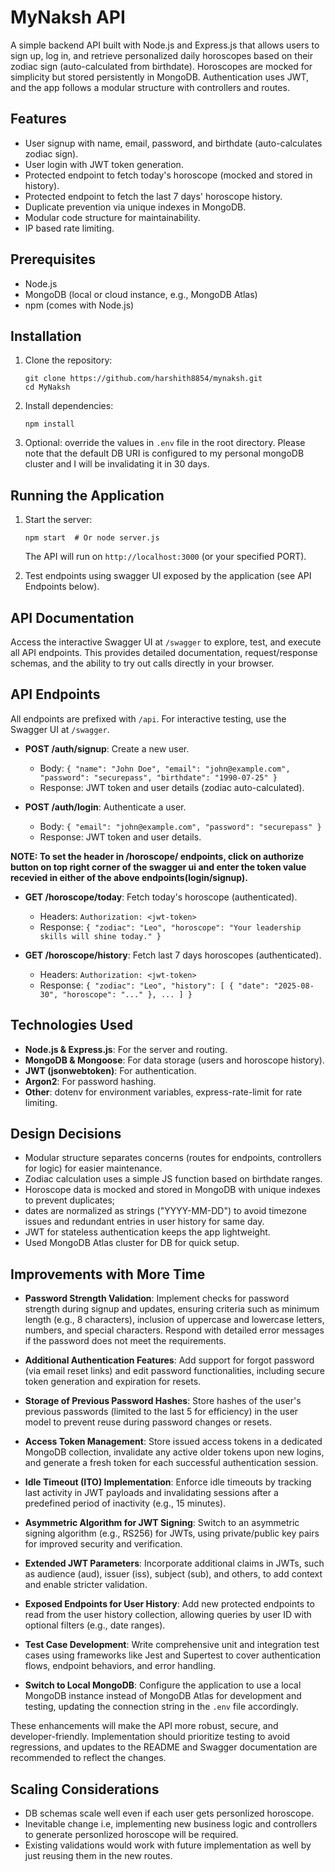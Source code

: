 # MyNaksh API

A simple backend API built with Node.js and Express.js that allows users to sign up, log in, and retrieve personalized daily horoscopes based on their zodiac sign (auto-calculated from birthdate). Horoscopes are mocked for simplicity but stored persistently in MongoDB. Authentication uses JWT, and the app follows a modular structure with controllers and routes.


## Features
- User signup with name, email, password, and birthdate (auto-calculates zodiac sign).
- User login with JWT token generation.
- Protected endpoint to fetch today's horoscope (mocked and stored in history).
- Protected endpoint to fetch the last 7 days' horoscope history.
- Duplicate prevention via unique indexes in MongoDB.
- Modular code structure for maintainability.
- IP based rate limiting.

## Prerequisites
- Node.js
- MongoDB (local or cloud instance, e.g., MongoDB Atlas)
- npm (comes with Node.js)

## Installation
1. Clone the repository:
   ```
   git clone https://github.com/harshith8854/mynaksh.git
   cd MyNaksh
   ```

2. Install dependencies:
   ```
   npm install
   ```

3. Optional: override the values in `.env` file in the root directory. Please note that the default DB URI is configured to my personal mongoDB cluster and I will be invalidating it in 30 days. 

## Running the Application
1. Start the server:
   ```
   npm start  # Or node server.js
   ```
   The API will run on `http://localhost:3000` (or your specified PORT).

2. Test endpoints using swagger UI exposed by the application (see API Endpoints below).

## API Documentation
Access the interactive Swagger UI at `/swagger` to explore, test, and execute all API endpoints. This provides detailed documentation, request/response schemas, and the ability to try out calls directly in your browser.

## API Endpoints
All endpoints are prefixed with `/api`. For interactive testing, use the Swagger UI at `/swagger`.

- **POST /auth/signup**: Create a new user.
  - Body: `{ "name": "John Doe", "email": "john@example.com", "password": "securepass", "birthdate": "1990-07-25" }`
  - Response: JWT token and user details (zodiac auto-calculated).

- **POST /auth/login**: Authenticate a user.
  - Body: `{ "email": "john@example.com", "password": "securepass" }`
  - Response: JWT token and user details.

**NOTE: To set the header in /horoscope/ endpoints, click on authorize button on top right corner of the swagger ui and enter the token value recevied in either of the above endpoints(login/signup).**

- **GET /horoscope/today**: Fetch today's horoscope (authenticated).
  - Headers: `Authorization: <jwt-token>`
  - Response: `{ "zodiac": "Leo", "horoscope": "Your leadership skills will shine today." }`

- **GET /horoscope/history**: Fetch last 7 days horoscopes (authenticated).
  - Headers: `Authorization: <jwt-token>`
  - Response: `{ "zodiac": "Leo", "history": [ { "date": "2025-08-30", "horoscope": "..." }, ... ] }`

## Technologies Used
- **Node.js & Express.js**: For the server and routing.
- **MongoDB & Mongoose**: For data storage (users and horoscope history).
- **JWT (jsonwebtoken)**: For authentication.
- **Argon2**: For password hashing.
- **Other**: dotenv for environment variables, express-rate-limit for rate limiting.

## Design Decisions
- Modular structure separates concerns (routes for endpoints, controllers for logic) for easier maintenance.
- Zodiac calculation uses a simple JS function based on birthdate ranges.
- Horoscope data is mocked and stored in MongoDB with unique indexes to prevent duplicates;
- dates are normalized as strings ("YYYY-MM-DD") to avoid timezone issues and redundant entries in user history for same day.
- JWT for stateless authentication keeps the app lightweight.
- Used MongoDB Atlas cluster for DB for quick setup.

## Improvements with More Time

- **Password Strength Validation**: Implement checks for password strength during signup and updates, ensuring criteria such as minimum length (e.g., 8 characters), inclusion of uppercase and lowercase letters, numbers, and special characters. Respond with detailed error messages if the password does not meet the requirements.

- **Additional Authentication Features**: Add support for forgot password (via email reset links) and edit password functionalities, including secure token generation and expiration for resets.

- **Storage of Previous Password Hashes**: Store hashes of the user's previous passwords (limited to the last 5 for efficiency) in the user model to prevent reuse during password changes or resets.

- **Access Token Management**: Store issued access tokens in a dedicated MongoDB collection, invalidate any active older tokens upon new logins, and generate a fresh token for each successful authentication session.

- **Idle Timeout (ITO) Implementation**: Enforce idle timeouts by tracking last activity in JWT payloads and invalidating sessions after a predefined period of inactivity (e.g., 15 minutes).

- **Asymmetric Algorithm for JWT Signing**: Switch to an asymmetric signing algorithm (e.g., RS256) for JWTs, using private/public key pairs for improved security and verification.

- **Extended JWT Parameters**: Incorporate additional claims in JWTs, such as audience (aud), issuer (iss), subject (sub), and others, to add context and enable stricter validation.

- **Exposed Endpoints for User History**: Add new protected endpoints to read from the user history collection, allowing queries by user ID with optional filters (e.g., date ranges).

- **Test Case Development**: Write comprehensive unit and integration test cases using frameworks like Jest and Supertest to cover authentication flows, endpoint behaviors, and error handling.

- **Switch to Local MongoDB**: Configure the application to use a local MongoDB instance instead of MongoDB Atlas for development and testing, updating the connection string in the `.env` file accordingly.

These enhancements will make the API more robust, secure, and developer-friendly. Implementation should prioritize testing to avoid regressions, and updates to the README and Swagger documentation are recommended to reflect the changes.

## Scaling Considerations
- DB schemas scale well even if each user gets personlized horoscope.
- Inevitable change i.e, implementing new business logic and controllers to generate personlized horoscope will be required.
- Existing validations would work with future implementation as well by just reusing them in the new routes.